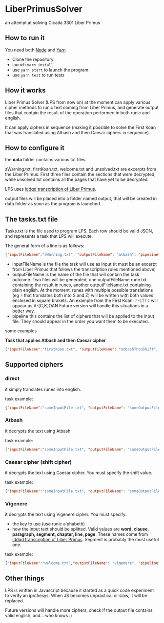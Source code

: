 # LiberPrimusSolver
an attempt at solving Cicada 3301 Liber Primus

## How to run it

You need both [Node](https://nodejs.org/en/) and 
[Yarn](https://yarnpkg.com/lang/en/)

- Clone the repository
- launch `yarn install`
- use `yarn start` to launch the program
- use `yarn test` to run tests

## How it works

Liber Primus Solver (LPS from now on) at the moment can apply various cipher methods to runic text
coming from Liber Primus, and generate output files that contain the result of the operation performed
in both runic and english.

It can apply ciphers in sequence (making it possible to solve the 
First Koan that was translated using Atbash and then Caesar ciphers in sequence).

## How to configure it

the **data** folder contains various txt files.

aWarning.txt, firstKoan.txt, welcome.txt and unsolved.txt are excerpts from the
Liber Primus. First three files contain the sections that were decrypted, while
unsolved.txt contains all the pages that have yet to be decrypted.

LPS uses [iddqd transcription of Liber Primus](https://github.com/rtkd/iddqd/tree/master/liber-primus__transcription--master).

output files will be placed into a folder named output, that will be created in
data folder as soon as the program is launched.

## The tasks.txt file

Tasks.txt is the file used to program LPS. Each row should be valid JSON,
and represents a task that LPS will execute.

The general form of a line is as follows:
```json
{"inputFileName":"aWarning.txt", "outputFileName": "atbash", "pipeline":[{"cipher":"atbash"}]}
```

- inputFileName is the file the task will use as input (it must be an excerpt
from Liber Primus that follows the transcription rules mentioned above)
- outputFileName is the name of the file that will contain the task outcome.
Two files will be generated, one outputFileName.rune.txt containing the result
in runes, another outputFileName.txt containing plain english. At the moment,
runes with multiple possible translations (eg ᛋ that translates
 both into S and Z) will be written with both values enclosed in square brakets.
 An example from the First Koan: ᚹ-ᚣᛠᚹᛟ will appear as A-[C,K]OAN
 Future version will handle this situations in a better way.
- pipeline this contains the list of ciphers that will be applied to the input
file. They should appear in the order you want them to be executed.

some examples

**Task that applies Atbash and then Caesar cipher**
```json
{"inputFileName":"firstKoan.txt", "outputFileName": "atbashThenShift", "pipeline":[{"cipher":"atbash"}, {"cipher":"shift", "by":"3"}]}
```

## Supported ciphers

### direct

it simply translates runes into english.

task example:

```json
{"inputFileName":"someInputFile.txt", "outputFileName": "someOutputFile", "pipeline":[{"cipher":"direct"}]}
```

### Atbash

it decrypts the text using Atbash

task example:

```json
{"inputFileName":"someInputFile.txt", "outputFileName": "someOutputFile", "pipeline":[{"cipher":"atbash"}]}
```

### Caesar cipher (shift cipher)

it decrypts the text using Caesar cipher. You must specify the shift value.

task example:
```json
{"inputFileName":"someInputFile.txt", "outputFileName": "someOutputFile", "pipeline":[{"cipher":"shift", "by":"3"}]}
```

### Vigenere

it decrypts the text using Vigenere cipher. You must specify:

- the key to use (use runic alphabeth)
- how the input text should be splitted. 
Valid values are **word, clause, paragraph, segment, chapter, line, page**.
These names come from [iddqd transcription of Liber Primus](https://github.com/rtkd/iddqd/tree/master/liber-primus__transcription--master).
Segment is probably the most useful one.

task example:
```json
{"inputFileName":"welcome.txt","outputFileName": "vigenere", "pipeline":[{"cipher":"vigenere", "key":"ᛞᛁᚢᛁᚾᛁᛏᚣ", "splitBy":"segment"}]}
```

## Other things

LPS is written in Javascript because it started as a quick code
experiment to verify an ipothesys. When JS becomes unpractical or slow, it will be replaced.

Future versions will handle more ciphers, check if the output file contains
valid english, and... who knows :)